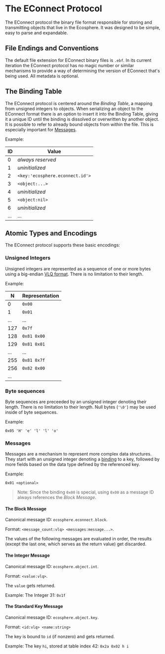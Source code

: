 # The EConnect Protocol

The EConnect protocol the binary file format responsible for storing and transmitting objects that live in the Ecosphere. It was designed to be simple, easy to parse and expandable.

## File Endings and Conventions

The default file extension for EConnect binary files is `.ebf`. In its current iteration the EConnect protocol has no magic number or similar mechanisms to provide a way of determining the version of EConnect that's being used. All metadata is optional.

## The Binding Table

The EConnect protocol is centered around the _Binding Table_, a mapping from unsigned integers to objects. When serializing an object to the EConnect format there is an option to insert it into the Binding Table, giving it a unique ID until the binding is dissolved or overwritten by another object. It is possible to refer to already bound objects from within the file. This is especially important for [Messages](#messages).

Example:

| ID      | Value                                    |
|---------|------------------------------------------|
| 0       | _always reserved_                        |
| 1       | _uninitialized_                          |
| 2       | `<key:'ecosphere.econnect.id'>`          |
| 3       | `<object:...>`                           |
| 4       | _uninitialized_                          |
| 5       | `<object:nil>`                           |
| 6       | _uninitialized_                          |
| ...     | ...                                      |


## Atomic Types and Encodings

The EConnect protocol supports these basic encodings:

### Unsigned Integers

Unsigned integers are represented as a sequence of one or more bytes using a big-endian [VLQ format](https://en.wikipedia.org/wiki/Variable-length_quantity). There is no limitation to their length.

Example:

| N      | Representation                        |
|--------|---------------------------------------|
| 0      | `0x00`                                |
| 1      | `0x01`                                |
| ...    | ...                                   |
| 127    | `0x7f`                                |
| 128    | `0x81 0x00`                           |
| 129    | `0x81 0x01`                           |
| ...    | ...                                   |
| 255    | `0x81 0x7f`                           |
| 256    | `0x82 0x00`                           |
| ...    |                                       |

### Byte sequences

Byte sequences are preceeded by an unsigned integer denoting their length. There is no limitation to their length. Null bytes (`'\0'`) may be used inside of byte sequences.

Example:

`0x05 'H' 'e' 'l' 'l' 'o'` 

### Messages

Messages are a mechanism to represent more complex data structures. They start with an unsigned integer denoting a [binding](#the-binding-table) to a key, followed by more fields based on the data type defined by the referenced key.

Example:

`0x01 <optional>`

> Note: Since the binding `0x00` is special, using `0x00` as a message ID always references the _Block Message_.

#### The Block Message

Canonical message ID: `ecosphere.econnect.block`.

Format: `<message_count:vlq> <messages:message...>`.

The values of the following messages are evaluated in order, the results (except the last one, which serves as the return value) get discarded.

#### The Integer Message

Canonical message ID: `ecosphere.object.int`.

Format: `<value:vlq>`.

The `value` gets returned.

Example: The Integer 31: `0x1f`

#### The Standard Key Message

Canonical message ID: `ecosphere.object.key`.

Format: `<id:vlq> <name:string>`

The key is bound to `id` (if nonzero) and gets returned.

Example: The key `hi`, stored at table index 42: `0x2a 0x02 h i`
